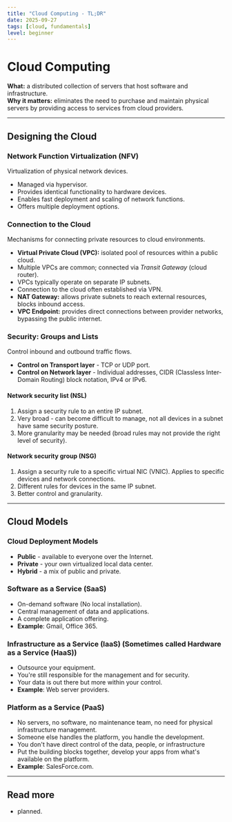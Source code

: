 ```yaml
---
title: "Cloud Computing - TL;DR"
date: 2025-09-27
tags: [cloud, fundamentals]
level: beginner
---
```


# Cloud Computing

**What:** a distributed collection of servers that host software and infrastructure.  
**Why it matters:** eliminates the need to purchase and maintain physical servers by providing access to services from cloud providers.  

---

## Designing the Cloud

### Network Function Virtualization (NFV)  
Virtualization of physical network devices.

- Managed via hypervisor.  
- Provides identical functionality to hardware devices.  
- Enables fast deployment and scaling of network functions.  
- Offers multiple deployment options.  

### Connection to the Cloud  
Mechanisms for connecting private resources to cloud environments.  

- **Virtual Private Cloud (VPC):** isolated pool of resources within a public cloud.  
- Multiple VPCs are common; connected via *Transit Gateway* (cloud router).  
- VPCs typically operate on separate IP subnets.  
- Connection to the cloud often established via VPN.  
- **NAT Gateway:** allows private subnets to reach external resources, blocks inbound access.  
- **VPC Endpoint:** provides direct connections between provider networks, bypassing the public internet.  

### Security: Groups and Lists
Control inbound and outbound traffic flows.

- **Control on Transport layer** - TCP or UDP port.
- **Control on Network layer** - Individual addresses, CIDR (Classless Inter-Domain Routing) block notation, IPv4 or IPv6.

#### Network security list (NSL)
1. Assign a security rule to an entire IP subnet.
2. Very broad - can become difficult to manage, not all devices in a subnet have same security posture.
3. More granularity may be needed (broad rules may not provide the right level of security).

#### Network security group (NSG)
1. Assign a security rule to a specific virtual NIC (VNIC). Applies to specific devices and network connections.
2. Different rules for devices in the same IP subnet.
3. Better control and granularity.

---
## Cloud Models

### Cloud Deployment Models
- **Public** - available to everyone over the Internet.
- **Private** - your own virtualized local data center.
- **Hybrid** - a mix of public and private.

### Software as a Service (SaaS)

- On-demand software (No local installation).
- Central management of data and applications.
- A complete application offering.
- **Example**: Gmail, Office 365.

### Infrastructure as a Service (IaaS) (Sometimes called Hardware as a Service (HaaS))

- Outsource your equipment.
- You're still responsible for the management and for security.
- Your data is out there but more within your control.
- **Example**: Web server providers.

### Platform as a Service (PaaS)

- No servers, no software, no maintenance team, no need for physical infrastructure management.
- Someone else handles the platform, you handle the development.
- You don't have direct control of the data, people, or infrastructure
- Put the building blocks together, develop your apps from what's available on the platform.
- **Example**: SalesForce.com.

---
## Read more
- planned.
